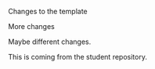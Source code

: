 Changes to the template

More changes

Maybe different changes.

This is coming from the student repository.
